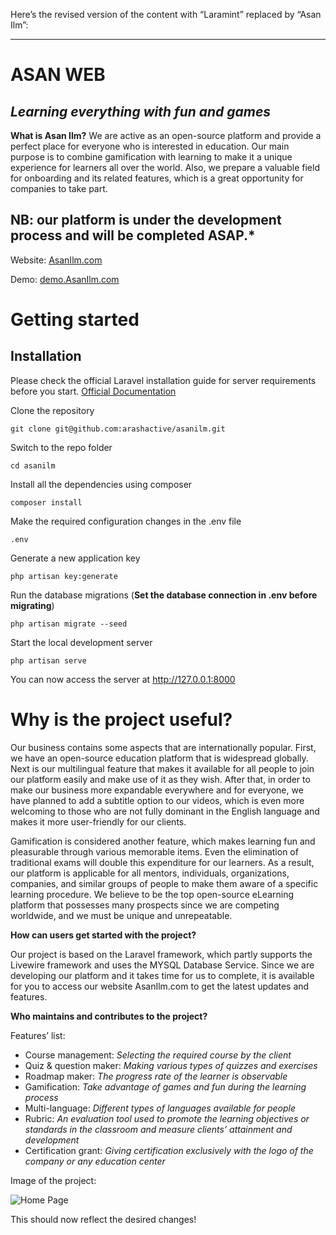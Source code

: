 Here’s the revised version of the content with “Laramint” replaced by “Asan Ilm”:

---

# ASAN WEB

## _Learning everything with fun and games_

**What is Asan Ilm?**
We are active as an open-source platform and provide a perfect place for everyone who is interested in education. Our main purpose is to combine gamification with learning to make it a unique experience for learners all over the world. Also, we prepare a valuable field for onboarding and its related features, which is a great opportunity for companies to take part.

## NB: our platform is under the development process and will be completed ASAP.*

Website: [AsanIlm.com](https://asanilm.com)

Demo: [demo.AsanIlm.com](http://192.99.245.100:8000/)

# Getting started

## Installation

Please check the official Laravel installation guide for server requirements before you start.
[Official Documentation](https://laravel.com/docs/9.x/installation)

Clone the repository

    git clone git@github.com:arashactive/asanilm.git

Switch to the repo folder

    cd asanilm

Install all the dependencies using composer

    composer install

Make the required configuration changes in the .env file

    .env

Generate a new application key

    php artisan key:generate

Run the database migrations (**Set the database connection in .env before migrating**)

    php artisan migrate --seed

Start the local development server

    php artisan serve

You can now access the server at http://127.0.0.1:8000

# Why is the project useful?

Our business contains some aspects that are internationally popular. First, we have an open-source education platform that is widespread globally. Next is our multilingual feature that makes it available for all people to join our platform easily and make use of it as they wish. After that, in order to make our business more expandable everywhere and for everyone, we have planned to add a subtitle option to our videos, which is even more welcoming to those who are not fully dominant in the English language and makes it more user-friendly for our clients.

Gamification is considered another feature, which makes learning fun and pleasurable through various memorable items. Even the elimination of traditional exams will double this expenditure for our learners. As a result, our platform is applicable for all mentors, individuals, organizations, companies, and similar groups of people to make them aware of a specific learning procedure. We believe to be the top open-source eLearning platform that possesses many prospects since we are competing worldwide, and we must be unique and unrepeatable.

**How can users get started with the project?**

Our project is based on the Laravel framework, which partly supports the Livewire framework and uses the MYSQL Database Service. Since we are developing our platform and it takes time for us to complete, it is available for you to access our website AsanIlm.com to get the latest updates and features.

**Who maintains and contributes to the project?**



Features’ list:

-   Course management: *Selecting the required course by the client*
-   Quiz & question maker: *Making various types of quizzes and exercises*
-   Roadmap maker: *The progress rate of the learner is observable*
-   Gamification: *Take advantage of games and fun during the learning process*
-   Multi-language: *Different types of languages available for people*
-   Rubric: *An evaluation tool used to promote the learning objectives or standards in the classroom and measure clients’ attainment and development*
-   Certification grant: *Giving certification exclusively with the logo of the company or any education center*

Image of the project:

![Home Page](https://github.com/arashactive/mint-lms-laravel/HomePage/HomePage.png)



This should now reflect the desired changes!
